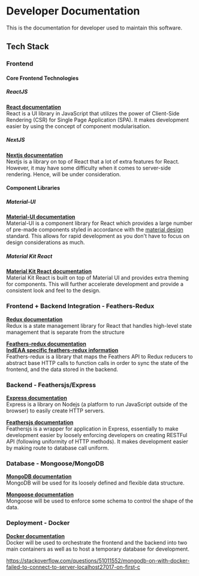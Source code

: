 # Developer Documentation

This is the documentation for developer used to maintain this software.

## Tech Stack

### Frontend

#### Core Frontend Technologies

##### ReactJS

[**React documentation**](https://reactjs.org/docs/getting-started.html)  
React is a UI library in JavaScript that utilizes the power of Client-Side Rendering (CSR) for Single Page Application (SPA). It makes development easier by using the concept of component modularisation.

##### NextJS

[**Nextjs documentation**](https://nextjs.org/docs)  
Nextjs is a library on top of React that a lot of extra features for React. However, it may have some difficulty when it comes to server-side rendering. Hence, will be under consideration.

#### Component Libraries

##### Material-UI

[**Material-UI documentation**](https://material-ui.com/getting-started/usage/)  
Material-UI is a component library for React which provides a large number of pre-made components styled in accordance with the [material design](https://material.io/design) standard. This allows for rapid development as you don't have to focus on design considerations as much.

##### Material Kit React

[**Material Kit React documentation**](https://demos.creative-tim.com/material-kit-react/#/documentation/tutorial)  
Material Kit React is built on top of Material UI and provides extra theming for components. This will further accelerate development and provide a consistent look and feel to the design.

### Frontend + Backend Integration - Feathers-Redux

[**Redux documentation**](https://redux.js.org/)  
Redux is a state management library for React that handles high-level state management that is separate from the structure

[**Feathers-redux documentation**](https://github.com/feathersjs-ecosystem/feathers-redux)  
[**IndEAA specific feathers-redux information**](/developer/feathers_redux/)  
Feathers-redux is a library that maps the Feathers API to Redux reducers to abstract base HTTP calls to function calls in order to sync the state of the frontend, and the data stored in the backend.

### Backend - Feathersjs/Express

[**Express documentation**](https://expressjs.com/en/api.html)  
Express is a library on Nodejs (a platform to run JavaScript outside of the browser) to easily create HTTP servers.

[**Feathersjs documentation**](https://docs.feathersjs.com/)  
Feathersjs is a wrapper for application in Express, essentially to make development easier by loosely enforcing developers on creating RESTFul API (following uniformity of HTTP methods). It makes development easier by making route to database call uniform.

### Database - Mongoose/MongoDB

[**MongoDB documentation**](https://docs.mongodb.com/)  
MongoDB will be used for its loosely defined and flexible data structure.

[**Mongoose documentation**](https://mongoosejs.com/docs/guide.html)  
Mongoose will be used to enforce some schema to control the shape of the data.

### Deployment - Docker

[**Docker documentation**](https://docs.docker.com/)  
Docker will be used to orchestrate the frontend and the backend into two main containers as well as to host a temporary database for development.

https://stackoverflow.com/questions/51011552/mongodb-on-with-docker-failed-to-connect-to-server-localhost27017-on-first-c
